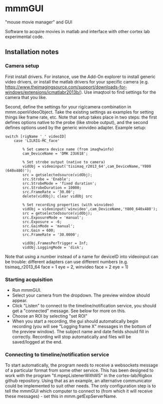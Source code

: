 # mmmGUI
"mouse movie manager" and GUI

Software to acquire movies in matlab and interface with other cortex lab experimental code. 

## Installation notes

### Camera setup

First install drivers. For instance, use the Add-On explorer to install generic video drivers, or install the matlab drivers for your specific camera (e.g. https://www.theimagingsource.com/support/downloads-for-windows/extensions/icmatlabr2013b/). Use imaqtool to find settings for the camera that you like. 

Second, define the settings for your rig/camera combination in mmm.openVideoObject. Take the existing settings as examples for setting things like frame rate, etc. Note that setup takes place in two steps: the first defines options native to the probe (like strobe output), and the second defines options used by the generic winvideo adapter. Example setup: 

```
switch [rigName '_' videoID]
    case 'LILRIG-MC_face'

        % Set camera device name (from imaqhwinfo)
        cam_DeviceName = 'DMK 23U618';
        
        % Set strobe output (native to camera)
        vidObj = videoinput('tisimaq_r2013_64',cam_DeviceName,'Y800 (640x480)');
        src = getselectedsource(vidObj);
        src.Strobe = 'Enable';
        src.StrobeMode = 'fixed duration';
        src.StrobeDuration = 10000;
        src.FrameRate = '30.00';
        delete(vidObj); clear vidObj src
        
        % Set recording properties (with winvideo)
        vidObj = videoinput('winvideo',cam_DeviceName,'Y800_640x480');
        src = getselectedsource(vidObj);
        src.ExposureMode = 'manual';
        src.Exposure = -6;
        src.GainMode = 'manual';
        src.Gain = 600;
        src.FrameRate = '30.0000';
        
        vidObj.FramesPerTrigger = Inf;
        vidObj.LoggingMode = 'disk';
```

Note that using a number instead of a name for deviceID into videoinput can be trouble: different adapters can use different numbers (e.g. tisimaq_r2013_64 face = 1 eye = 2, winvideo face = 2 eye = 1)

### Starting acquisition

- Run mmmGUI. 
- Select your camera from the dropdown. The preview window should appear. 
- Click "Listen" to connect to the timeline/notification service, you should get a "connected" message. See below for more on this.
- Choose an ROI by selecting "set ROI"
- When you start a recording, the gui should automatically begin recording (you will see "Logging frame X" messages in the bottom of the preview window). The subject name and date fields should fill in correctly. Recording will stop automatically and files will be saved/logged at the end. 

### Connecting to timeline/notification service

To start automatically, the program needs to receive a websockets message of a particular format from some other service. This has been designed to work with the program "tl.mpepListenerWithWS" in the cortex-lab/Rigbox github repository. Using that as an example, an alternative communicator could be implemented to suit other needs. The only configuration step is to tell the mmmGUI which computer to connect to (from which it will receive these messages) - set this in mmm.getExpServerName. 
